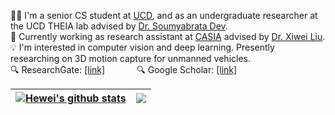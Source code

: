 🧑‍🎓 I'm a senior CS student at [UCD](https://www.ucd.ie/), and as an undergraduate researcher at the UCD THEIA lab advised by [Dr. Soumyabrata Dev](https://soumyabrata.dev/). <br />
💼 Currently working as research assistant at [CASIA](http://english.ia.cas.cn/) advised by [Dr. Xiwei Liu](http://www.ia.cas.cn/sourcedb_ia_cas/cn/iaexpert/202005/t20200529_5599970.html). <br />
💡 I'm interested in computer vision and deep learning. Presently researching on 3D motion capture for unmanned vehicles. <br />
🔍 ResearchGate: [[link]](https://www.researchgate.net/profile/Hewei-Wang-2) &nbsp; &nbsp; &nbsp; &nbsp; &nbsp; &nbsp;  🔍 Google Scholar: [[link]](https://scholar.google.com/citations?user=7kMECXQAAAAJ&hl=en) <br />


| <a href="https://github.com/anuraghazra/github-readme-stats"><img align="center" src="https://profile-a1tm.vercel.app/api?username=WangHewei16&show_icons=true&theme=vue" alt="Hewei's github stats" /></a> | <a href="https://github.com/anuraghazra/github-readme-stats"><img align="center" src="https://profile-a1tm.vercel.app/api/top-langs?username=WangHewei16&layout=compact&theme=buefy&hide_border=true" /></a> |
| ------------- | ------------- |




